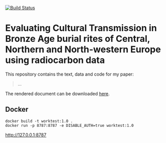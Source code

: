 [![Build Status](https://travis-ci.com/nevrome/cultrans.bronzeageburials.article2019.svg?token=vxsQ9RjxoGASGtX4Q8jc&branch=master)](https://travis-ci.com/nevrome/cultrans.bronzeageburials.article2019)

# Evaluating Cultural Transmission in Bronze Age burial rites of Central, Northern and North-western Europe using radiocarbon data

This repository contains the text, data and code for my paper:

> ...

The rendered document can be downloaded [here](https://github.com/nevrome/cultrans.bronzeageburials.article2019/blob/document/article.pdf).

## Docker


```
docker build -t worktest:1.0 .
docker run -p 8787:8787 -e DISABLE_AUTH=true worktest:1.0
```
http://127.0.0.1:8787
